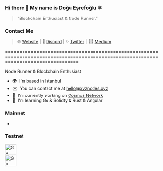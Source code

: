 ### Hi there 👋 My name is Doğu Eşrefoğlu ⚛️
> “Blockchain Enthusiast & Node Runner.”
### Contact Me

> 🌐 [Website](https://www.xyznodes.xyz) | 💬 [Discord](https://discordapp.com/users/538816066873196545) | ✨ [Twitter](https://twitter.com/doguesrefoglu91) | ✍🏻 [Medium](https://dogubey.medium.com/)

======================================================================================================================================

Node Runner & Blockchain Enthusiast

* 🌍  I'm based in Istanbul
* ✉️  You can contact me at [hello@xyznodes.xyz](mailto:hello@xyznodes.xyz)
* 🚀  I'm currently working on [Cosmos Network](http://cosmos.network)
* 🧠  I'm learning Go & Solidty & Rust & Angular

### Mainnet
-
### Testnet

<p align="left">
<a href="https://go.dev/doc/" target="_blank" rel="noreferrer"><img src="https://static.wixstatic.com/media/2e38a3_1f2218eb48d54310aa953ab90e314df8~mv2.png/v1/fill/w_80,h_80,al_c,q_85,usm_0.66_1.00_0.01,enc_auto/2e38a3_1f2218eb48d54310aa953ab90e314df8~mv2.png" width="36" height="36" alt="Go" /></a><br><a href="https://go.dev/doc/" target="_blank" rel="noreferrer"><img src="https://static.wixstatic.com/media/2e38a3_1f2218eb48d54310aa953ab90e314df8~mv2.png/v1/fill/w_80,h_80,al_c,q_85,usm_0.66_1.00_0.01,enc_auto/2e38a3_1f2218eb48d54310aa953ab90e314df8~mv2.png" width="36" height="36" alt="Go" /></a><p>
